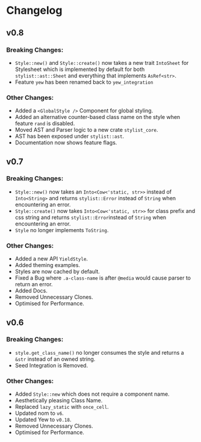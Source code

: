 # Changelog

## v0.8
### Breaking Changes:
- `Style::new()` and `Style::create()` now takes a new trait `IntoSheet` for
  Stylesheet which is implemented by default for both
`stylist::ast::Sheet` and everything that implements `AsRef<str>`.
- Feature `yew` has been renamed back to `yew_integration`

### Other Changes:
- Added a `<GlobalStyle />` Component for global styling.
- Added an alternative counter-based class name on the style when
  feature `rand` is disabled.
- Moved AST and Parser logic to a new crate `stylist_core`.
- AST has been exposed under `stylist::ast`.
- Documentation now shows feature flags.

## v0.7

### Breaking Changes:
- `Style::new()` now takes an `Into<Cow<'static, str>>` instead of
  `Into<String>` and returns `stylist::Error` instead of `String` when
  encountering an error.
- `Style::create()` now takes `Into<Cow<'static, str>>` for class prefix
  and css string and returns `stylist::Error`instead of `String` when
  encountering an error.
- `Style` no longer implements `ToString`.

### Other Changes:
- Added a new API `YieldStyle`.
- Added theming examples.
- Styles are now cached by default.
- Fixed a Bug where `.a-class-name` is after `@media` would cause parser
  to return an error.
- Added Docs.
- Removed Unnecessary Clones.
- Optimised for Performance.


## v0.6

### Breaking Changes:
- `style.get_class_name()` no longer consumes the style and returns a `&str`
  instead of an owned string.
- Seed Integration is Removed.

### Other Changes:
- Added `Style::new` which does not require a component name.
- Aesthetically pleasing Class Name.
- Replaced `lazy_static` with `once_cell`.
- Updated nom to `v6`.
- Updated Yew to `v0.18`.
- Removed Unnecessary Clones.
- Optimised for Performance.
